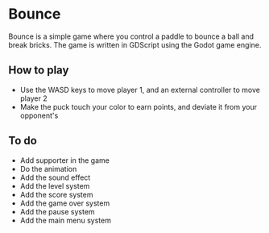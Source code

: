 # Bounce

Bounce is a simple game where you control a paddle to bounce a ball and break bricks. The game is written in GDScript using the Godot game engine.

## How to play

- Use the WASD keys to move player 1, and an external controller to move player 2
- Make the puck touch your color to earn points, and deviate it from your opponent's

## To do

- Add supporter in the game
- Do the animation
- Add the sound effect
- Add the level system
- Add the score system
- Add the game over system
- Add the pause system
- Add the main menu system
